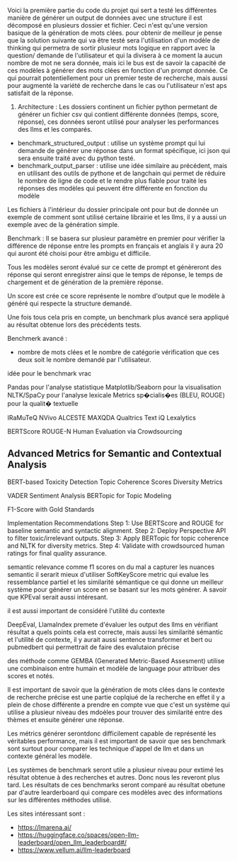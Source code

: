 Voici la première partie du code du projet qui sert a testé les différentes manière de générer un output de données avec une structure il est décomposé en plusieurs dossier et fichier. Ceci n'est qu'une version basique de la génération de mots clées. pour obtenir de meilleur je pense que la solution suivante qui va être testé sera l'utilisation d'un modèle de thinking qui permetra de sortir plusieur mots logique en rapport avec la question/ demande de l'utilisateur et qui la divisera à ce moment la aucun nombre de mot ne sera donnée, mais ici le bus est de savoir la capacité de ces modèles à générer des mots clées en fonction d'un prompt donnée. 
Ce qui pourrait potentiellement pour un premier teste de recherche, mais aussi pour augmenté la variété de recherche dans le cas ou l'utilisateur n'est aps satisfait de la réponse. 

1) Architecture : 
Les dossiers continent un fichier python permetant de générer un fichier csv qui contient différente données (temps, score, réponse), ces données seront utilisé pour analyser les performances des llms et les comparés.
- benchmark_structured_output : utilise un système prompt qui lui demande de générer une réponse dans un format spécifique, ici json qui sera ensuite traité avec du python testé.
- benchmark_output_parser :  utilise une idée similaire au précédent, mais en utilisant des outils de pythone et de langchain qui permet de réduire le nombre de ligne de code et le rendre plus fiable pour traité les réponses des modèles qui peuvent être différente en fonction du modèle

Les fichiers à l'intérieur du dossier principale ont pour but de donnée un exemple de comment sont utilisé certaine librairie et les llms, il y a aussi un exemple avec de la génération simple.


Benchmark : 
Il se basera sur plusieur paramètre en premier pour vérifier la différence de réponse entre les prompts en français et anglais il y aura 20 qui auront été choisi pour être ambigu et difficile. 

Tous les modèles seront évalué sur ce cette de prompt et génèreront des réponse qui seront enregistrer ainsi que le temps de réponse, le temps de chargement et de génération de la première réponse. 

Un score est crée ce score représente le nombre d'output que le modèle à généré qui respecte la structure demandé. 

Une fois tous cela pris en compte, un benchmark plus avancé sera appliqué au résultat obtenue lors des précédents tests.

Benchmerk avancé : 
- nombre de mots clées et le nombre de catégorie vérification que ces deux soit le nombre demandé par l'utilisateur.

idée pour le benchmark vrac 



Pandas pour l'analyse statistique
Matplotlib/Seaborn pour la visualisation
NLTK/SpaCy pour l'analyse lexicale
Metrics sp�cialis�es (BLEU, ROUGE) pour la qualit� textuelle


IRaMuTeQ
NVivo
ALCESTE
MAXQDA
Qualtrics Text iQ
Lexalytics



BERTScore
ROUGE-N
Human Evaluation via Crowdsourcing


## Advanced Metrics for Semantic and Contextual Analysis
BERT-based Toxicity Detection
Topic Coherence Scores
Diversity Metrics

VADER Sentiment Analysis
BERTopic for Topic Modeling


F1-Score with Gold Standards


Implementation Recommendations
Step 1: Use BERTScore and ROUGE for baseline semantic and syntactic alignment.
Step 2: Deploy Perspective API to filter toxic/irrelevant outputs.
Step 3: Apply BERTopic for topic coherence and NLTK for diversity metrics.
Step 4: Validate with crowdsourced human ratings for final quality assurance.


semantic relevance comme f1 scores on du mal a capturer les nuances semantic 
il serarit mieux d'utiliser SoftKeyScore metric qui evalue les ressemblance partiel et les similarité sémantique ce qui donne un meilleur système pour générer un score en se basant sur les mots générer. 
A savoir que KPEval serait aussi intéresant. 

il est aussi important de considéré l'utilité du contexte 

DeepEval, LlamaIndex premete d'évaluer les output des llms en vérifiant résultat a quels points cela est correcte, mais aussi les similarité  sémantic et l'utilité de contexte, 
il y aurait aussi sentence transformer et bert ou pubmedbert qui permettrait de faire des evalutaion précise 

des méthode comme GEMBA (Generated Metric-Based Assesment) utilise une combinaison entre humain et modèle de language pour attribuer des scores et notés. 

Il est important de savoir que la génération de mots clées dans le contexte de recherche précise est une partie coplqiué de la recherche en effet il y a plein de chose différente a prendre en compte vue que c'est un système qui utilise a plusieur niveau des mdoèles pour trouver des similarité entre des thèmes et ensuite générer une réponse. 

Les métrics générer serontdonc difficilement capable de représenté les véritables performance, mais il est important de savoir que ses benchmark sont surtout pour comparer les technique d'appel de llm et dans un contexte général les modèle. 

Les systèmes de benchmark seront utile a plusieur niveau pour extimé les résultat obtenue à des recherches et autres. Donc nous les reveront plus tard. Les résultats de ces benchmarks seront comparé au résultat obetune par d'autre learderboard qui compare ces modèles avec des informations sur les différentes méthodes utilisé. 

Les sites intéressant sont : 
- https://lmarena.ai/
- https://huggingface.co/spaces/open-llm-leaderboard/open_llm_leaderboard#/
- https://www.vellum.ai/llm-leaderboard